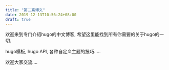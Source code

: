 ```yaml
---
title: "第二篇博文"
date: 2019-12-13T10:56:24+08:00
draft: true
---
```

欢迎来到专门介绍hugo的中文博客, 希望这里能找到所有你需要的关于hugo的一切.

hugo模板, hugo API, 各种自定义主题的技巧..... 

欢迎大家交流....
